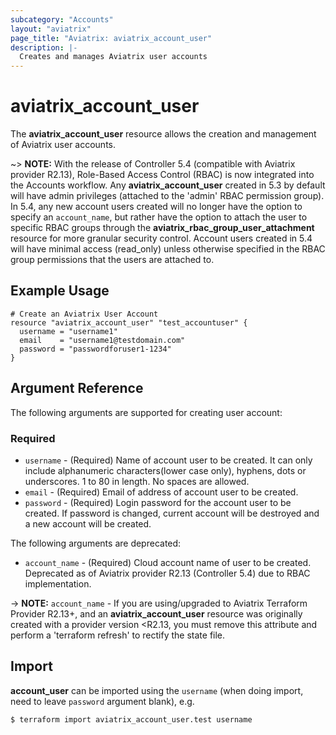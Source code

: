 ```yaml
---
subcategory: "Accounts"
layout: "aviatrix"
page_title: "Aviatrix: aviatrix_account_user"
description: |-
  Creates and manages Aviatrix user accounts
---
```


# aviatrix_account_user

The **aviatrix_account_user** resource allows the creation and management of Aviatrix user accounts.

~> **NOTE:** With the release of Controller 5.4 (compatible with Aviatrix provider R2.13), Role-Based Access Control (RBAC) is now integrated into the Accounts workflow. Any **aviatrix_account_user** created in 5.3 by default will have admin privileges (attached to the 'admin' RBAC permission group). In 5.4, any new account users created will no longer have the option to specify an `account_name`, but rather have the option to attach the user to specific RBAC groups through the **aviatrix_rbac_group_user_attachment** resource for more granular security control. Account users created in 5.4 will have minimal access (read_only) unless otherwise specified in the RBAC group permissions that the users are attached to.

## Example Usage

```hcl
# Create an Aviatrix User Account
resource "aviatrix_account_user" "test_accountuser" {
  username = "username1"
  email    = "username1@testdomain.com"
  password = "passwordforuser1-1234"
}
```

## Argument Reference

The following arguments are supported for creating user account:

### Required
* `username` - (Required) Name of account user to be created. It can only include alphanumeric characters(lower case only), hyphens, dots or underscores. 1 to 80 in length. No spaces are allowed.
* `email` - (Required) Email of address of account user to be created.
* `password` - (Required) Login password for the account user to be created. If password is changed, current account will be destroyed and a new account will be created.

The following arguments are deprecated:

* `account_name` - (Required) Cloud account name of user to be created. Deprecated as of Aviatrix provider R2.13 (Controller 5.4) due to RBAC implementation.

-> **NOTE:** `account_name` - If you are using/upgraded to Aviatrix Terraform Provider R2.13+, and an **aviatrix_account_user** resource was originally created with a provider version <R2.13, you must remove this attribute and perform a 'terraform refresh' to rectify the state file.

## Import

**account_user** can be imported using the `username` (when doing import, need to leave `password` argument blank), e.g.

```
$ terraform import aviatrix_account_user.test username
```
